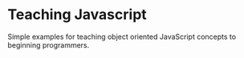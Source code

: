 Teaching Javascript
===================

Simple examples for teaching object oriented JavaScript concepts to beginning
programmers.
